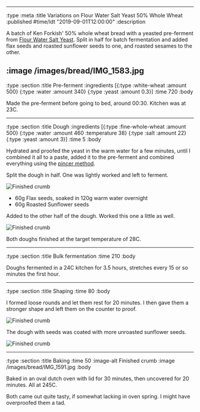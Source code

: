 --------------------------------------------------------------------------------
:type :meta
:title Variations on Flour Water Salt Yeast 50% Whole Wheat
:published #time/ldt "2019-09-01T12:00:00"
:description

A batch of Ken Forkish' 50% whole wheat bread with a yeasted pre-ferment from
[Flour Water Salt Yeast](https://kensartisan.com/flour-water-salt-yeast/). Split
in half for batch fermentation and added flax seeds and roasted sunflower seeds
to one, and roasted sesames to the other.

:image /images/bread/IMG_1583.jpg
--------------------------------------------------------------------------------
:type :section
:title Pre-ferment
:ingredients
[{:type :white-wheat :amount 500}
 {:type :water :amount 340}
 {:type :yeast :amount 0.3}]
:time 720
:body

Made the pre-ferment before going to bed, around 00:30. Kitchen was at 23C.

--------------------------------------------------------------------------------
:type :section
:title Dough
:ingredients
[{:type :fine-whole-wheat :amount 500}
 {:type :water :amount 460 :temperature 38}
 {:type :salt :amount 22}
 {:type :yeast :amount 3}]
:time 5
:body

Hydrated and proofed the yeast in the warm water for a few minutes, until I
combined it all to a paste, added it to the pre-ferment and combined everything
using the [pincer method](https://www.youtube.com/watch?v=HoY7CPw0E1s).

Split the dough in half. One was lightly worked and left to ferment.

![Finished crumb](/images/bread/IMG_1587.jpg)

- 60g Flax seeds, soaked in 120g warm water overnight
- 60g Roasted Sunflower seeds

Added to the other half of the dough. Worked this one a little as well.

![Finished crumb](/images/bread/IMG_1586.jpg)

Both doughs finished at the target temperature of 28C.

--------------------------------------------------------------------------------
:type :section
:title Bulk fermentation
:time 210
:body

Doughs fermented in a 24C kitchen for 3.5 hours, stretches every 15 or so
minutes the first hour.

--------------------------------------------------------------------------------
:type :section
:title Shaping
:time 80
:body

I formed loose rounds and let them rest for 20 minutes. I then gave them a
stronger shape and left them on the counter to proof.

![Finished crumb](/images/bread/IMG_1588.jpg)

The dough with seeds was coated with more unroasted sunflower seeds.

![Finished crumb](/images/bread/IMG_1589.jpg)

--------------------------------------------------------------------------------
:type :section
:title Baking
:time 50
:image-alt Finished crumb
:image /images/bread/IMG_1591.jpg
:body

Baked in an oval dutch oven with lid for 30 minutes, then uncovered for 20
minutes. All at 245C.

Both came out quite tasty, if somewhat lacking in oven spring. I might have
overproofed them a tad.

